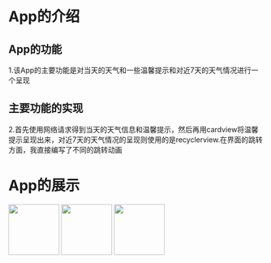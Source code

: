 # App的介绍
## App的功能
1.该App的主要功能是对当天的天气和一些温馨提示和对近7天的天气情况进行一个呈现
## 主要功能的实现
2.首先使用网络请求得到当天的天气信息和温馨提示，然后再用cardview将温馨提示呈现出来，对近7天的天气情况的呈现则使用的是recyclerview.在界面的跳转方面，我直接编写了不同的跳转动画
# App的展示
<img src="https://user-images.githubusercontent.com/119687323/216045753-273328cd-5802-4685-9ded-76eb6cb8ed8f.gif" width="100px">  <img src="https://user-images.githubusercontent.com/119687323/216048419-1ad6ba0e-6cc4-45a2-9ba5-917288dde3a5.jpg" width="100px"> <img src="https://user-images.githubusercontent.com/119687323/216048801-a0b72a52-ec52-454c-9879-cc11c9fc80a6.jpg" width="100px"> 

